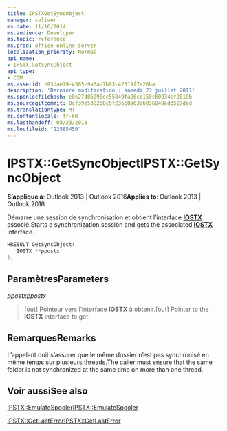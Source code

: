 ```yaml
---
title: IPSTXGetSyncObject
manager: soliver
ms.date: 11/16/2014
ms.audience: Developer
ms.topic: reference
ms.prod: office-online-server
localization_priority: Normal
api_name:
- IPSTX.GetSyncObject
api_type:
- COM
ms.assetid: b93dae79-4305-9a3a-7b93-42319f7e26ba
description: 'Derniére modification : samedi 23 juillet 2011'
ms.openlocfilehash: e0e27d86098ec55849fa96cc150c60934ef2810b
ms.sourcegitcommit: 0cf39e5382b8c6f236c8a63c6036849ed3527ded
ms.translationtype: MT
ms.contentlocale: fr-FR
ms.lasthandoff: 08/23/2018
ms.locfileid: "22585450"
---
```

# <a name="ipstxgetsyncobject"></a><span data-ttu-id="f620a-103">IPSTX::GetSyncObject</span><span class="sxs-lookup"><span data-stu-id="f620a-103">IPSTX::GetSyncObject</span></span>

  
  
<span data-ttu-id="f620a-104">**S’applique à**: Outlook 2013 | Outlook 2016</span><span class="sxs-lookup"><span data-stu-id="f620a-104">**Applies to**: Outlook 2013 | Outlook 2016</span></span> 
  
<span data-ttu-id="f620a-105">Démarre une session de synchronisation et obtient l’interface **[IOSTX](iostxiunknown.md)** associé.</span><span class="sxs-lookup"><span data-stu-id="f620a-105">Starts a synchronization session and gets the associated **[IOSTX](iostxiunknown.md)** interface.</span></span> 
  
```cpp
HRESULT GetSyncObject( 
   IOSTX **ppostx 
);
```

## <a name="parameters"></a><span data-ttu-id="f620a-106">Paramètres</span><span class="sxs-lookup"><span data-stu-id="f620a-106">Parameters</span></span>

 <span data-ttu-id="f620a-107">_ppostx_</span><span class="sxs-lookup"><span data-stu-id="f620a-107">_ppostx_</span></span>
  
>  <span data-ttu-id="f620a-108">[out] Pointeur vers l’interface **IOSTX** à obtenir.</span><span class="sxs-lookup"><span data-stu-id="f620a-108">[out] Pointer to the **IOSTX** interface to get.</span></span> 
    
## <a name="remarks"></a><span data-ttu-id="f620a-109">Remarques</span><span class="sxs-lookup"><span data-stu-id="f620a-109">Remarks</span></span>

<span data-ttu-id="f620a-110">L’appelant doit s’assurer que le même dossier n’est pas synchronisé en même temps sur plusieurs threads.</span><span class="sxs-lookup"><span data-stu-id="f620a-110">The caller must ensure that the same folder is not synchronized at the same time on more than one thread.</span></span>
  
## <a name="see-also"></a><span data-ttu-id="f620a-111">Voir aussi</span><span class="sxs-lookup"><span data-stu-id="f620a-111">See also</span></span>



[<span data-ttu-id="f620a-112">IPSTX::EmulateSpooler</span><span class="sxs-lookup"><span data-stu-id="f620a-112">IPSTX::EmulateSpooler</span></span>](ipstx-emulatespooler.md)
  
[<span data-ttu-id="f620a-113">IPSTX::GetLastError</span><span class="sxs-lookup"><span data-stu-id="f620a-113">IPSTX::GetLastError</span></span>](ipstx-getlasterror.md)

